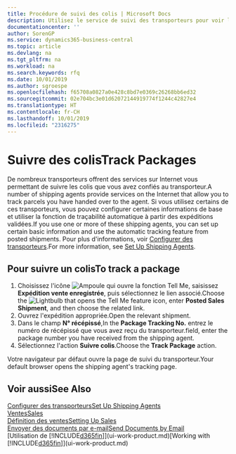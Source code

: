 ```yaml
---
title: Procédure de suivi des colis | Microsoft Docs
description: Utilisez le service de suivi des transporteurs pour voir la progression d'une livraison.
documentationcenter: ''
author: SorenGP
ms.service: dynamics365-business-central
ms.topic: article
ms.devlang: na
ms.tgt_pltfrm: na
ms.workload: na
ms.search.keywords: rfq
ms.date: 10/01/2019
ms.author: sgroespe
ms.openlocfilehash: f65708a0827a0e428c8bd7e0369c26268bb6ed32
ms.sourcegitcommit: 02e704bc3e01d62072144919774f1244c42827e4
ms.translationtype: HT
ms.contentlocale: fr-CH
ms.lasthandoff: 10/01/2019
ms.locfileid: "2316275"
---
```

# <a name="track-packages"></a><span data-ttu-id="46441-103">Suivre des colis</span><span class="sxs-lookup"><span data-stu-id="46441-103">Track Packages</span></span>
<span data-ttu-id="46441-104">De nombreux transporteurs offrent des services sur Internet vous permettant de suivre les colis que vous avez confiés au transporteur.</span><span class="sxs-lookup"><span data-stu-id="46441-104">A number of shipping agents provide services on the Internet that allow you to track parcels you have handed over to the agent.</span></span> <span data-ttu-id="46441-105">Si vous utilisez certains de ces transporteurs, vous pouvez configurer certaines informations de base et utiliser la fonction de traçabilité automatique à partir des expéditions validées.</span><span class="sxs-lookup"><span data-stu-id="46441-105">If you use one or more of these shipping agents, you can set up certain basic information and use the automatic tracking feature from posted shipments.</span></span> <span data-ttu-id="46441-106">Pour plus d'informations, voir [Configurer des transporteurs](sales-how-to-set-up-shipping-agents.md).</span><span class="sxs-lookup"><span data-stu-id="46441-106">For more information, see [Set Up Shipping Agents](sales-how-to-set-up-shipping-agents.md).</span></span>  

## <a name="to-track-a-package"></a><span data-ttu-id="46441-107">Pour suivre un colis</span><span class="sxs-lookup"><span data-stu-id="46441-107">To track a package</span></span>
1. <span data-ttu-id="46441-108">Choisissez l'icône ![Ampoule qui ouvre la fonction Tell Me](media/ui-search/search_small.png "Dites-moi ce que vous voulez faire"), saisissez **Expédition vente enregistrée**, puis sélectionnez le lien associé.</span><span class="sxs-lookup"><span data-stu-id="46441-108">Choose the ![Lightbulb that opens the Tell Me feature](media/ui-search/search_small.png "Tell me what you want to do") icon, enter **Posted Sales Shipment**, and then choose the related link.</span></span>
2. <span data-ttu-id="46441-109">Ouvrez l'expédition appropriée.</span><span class="sxs-lookup"><span data-stu-id="46441-109">Open the relevant shipment.</span></span>
3. <span data-ttu-id="46441-110">Dans le champ **N° récépissé**,</span><span class="sxs-lookup"><span data-stu-id="46441-110">In the **Package Tracking No.**</span></span> <span data-ttu-id="46441-111">entrez le numéro de récépissé que vous avez reçu du transporteur.</span><span class="sxs-lookup"><span data-stu-id="46441-111">field, enter the package number you have received from the shipping agent.</span></span>
4. <span data-ttu-id="46441-112">Sélectionnez l'action **Suivre colis**.</span><span class="sxs-lookup"><span data-stu-id="46441-112">Choose the **Track Package** action.</span></span>

<span data-ttu-id="46441-113">Votre navigateur par défaut ouvre la page de suivi du transporteur.</span><span class="sxs-lookup"><span data-stu-id="46441-113">Your default browser opens the shipping agent's tracking page.</span></span>

## <a name="see-also"></a><span data-ttu-id="46441-114">Voir aussi</span><span class="sxs-lookup"><span data-stu-id="46441-114">See Also</span></span>
[<span data-ttu-id="46441-115">Configurer des transporteurs</span><span class="sxs-lookup"><span data-stu-id="46441-115">Set Up Shipping Agents</span></span>](sales-how-to-set-up-shipping-agents.md)  
[<span data-ttu-id="46441-116">Ventes</span><span class="sxs-lookup"><span data-stu-id="46441-116">Sales</span></span>](sales-manage-sales.md)  
[<span data-ttu-id="46441-117">Définition des ventes</span><span class="sxs-lookup"><span data-stu-id="46441-117">Setting Up Sales</span></span>](sales-setup-sales.md)  
[<span data-ttu-id="46441-118">Envoyer des documents par e-mail</span><span class="sxs-lookup"><span data-stu-id="46441-118">Send Documents by Email</span></span>](ui-how-send-documents-email.md)  
<span data-ttu-id="46441-119">[Utilisation de [!INCLUDE[d365fin](includes/d365fin_md.md)]](ui-work-product.md)</span><span class="sxs-lookup"><span data-stu-id="46441-119">[Working with [!INCLUDE[d365fin](includes/d365fin_md.md)]](ui-work-product.md)</span></span>
